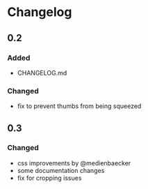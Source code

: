 # Changelog

## 0.2

### Added

+ CHANGELOG.md

### Changed

+ fix to prevent thumbs from being squeezed


## 0.3

### Changed

+ css improvements by @medienbaecker
+ some documentation changes
+ fix for cropping issues

